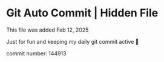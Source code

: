# Git Auto Commit | Hidden File

This file was added Feb 12, 2025

Just for fun and keeping my daily git commit active 🤪

commit number: 144913
